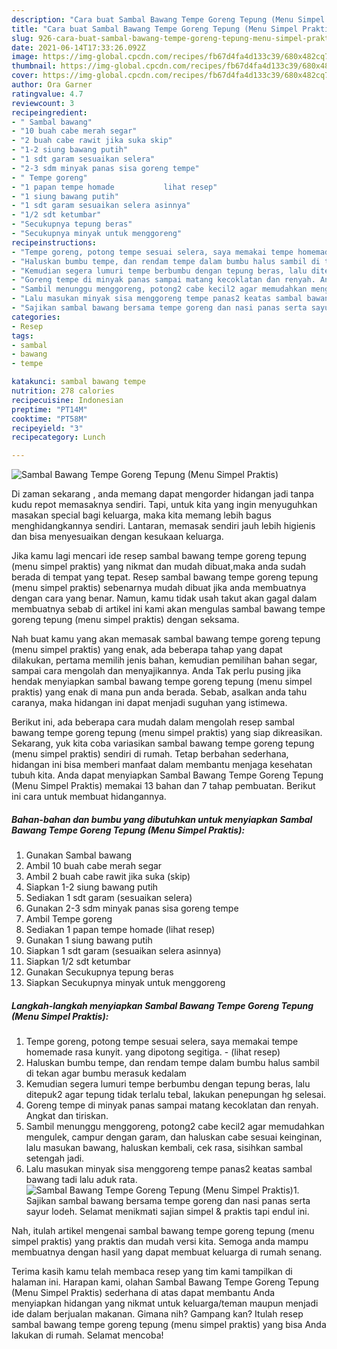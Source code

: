 ```yaml
---
description: "Cara buat Sambal Bawang Tempe Goreng Tepung (Menu Simpel Praktis) yang lezat Untuk Jualan"
title: "Cara buat Sambal Bawang Tempe Goreng Tepung (Menu Simpel Praktis) yang lezat Untuk Jualan"
slug: 926-cara-buat-sambal-bawang-tempe-goreng-tepung-menu-simpel-praktis-yang-lezat-untuk-jualan
date: 2021-06-14T17:33:26.092Z
image: https://img-global.cpcdn.com/recipes/fb67d4fa4d133c39/680x482cq70/sambal-bawang-tempe-goreng-tepung-menu-simpel-praktis-foto-resep-utama.jpg
thumbnail: https://img-global.cpcdn.com/recipes/fb67d4fa4d133c39/680x482cq70/sambal-bawang-tempe-goreng-tepung-menu-simpel-praktis-foto-resep-utama.jpg
cover: https://img-global.cpcdn.com/recipes/fb67d4fa4d133c39/680x482cq70/sambal-bawang-tempe-goreng-tepung-menu-simpel-praktis-foto-resep-utama.jpg
author: Ora Garner
ratingvalue: 4.7
reviewcount: 3
recipeingredient:
- " Sambal bawang"
- "10 buah cabe merah segar"
- "2 buah cabe rawit jika suka skip"
- "1-2 siung bawang putih"
- "1 sdt garam sesuaikan selera"
- "2-3 sdm minyak panas sisa goreng tempe"
- " Tempe goreng"
- "1 papan tempe homade           lihat resep"
- "1 siung bawang putih"
- "1 sdt garam sesuaikan selera asinnya"
- "1/2 sdt ketumbar"
- "Secukupnya tepung beras"
- "Secukupnya minyak untuk menggoreng"
recipeinstructions:
- "Tempe goreng, potong tempe sesuai selera, saya memakai tempe homemade rasa kunyit. yang dipotong segitiga.           (lihat resep)"
- "Haluskan bumbu tempe, dan rendam tempe dalam bumbu halus sambil di tekan agar bumbu merasuk kedalam"
- "Kemudian segera lumuri tempe berbumbu dengan tepung beras, lalu ditepuk2 agar tepung tidak terlalu tebal, lakukan penepungan hg selesai."
- "Goreng tempe di minyak panas sampai matang kecoklatan dan renyah. Angkat dan tiriskan."
- "Sambil menunggu menggoreng, potong2 cabe kecil2 agar memudahkan mengulek, campur dengan garam, dan haluskan cabe sesuai keinginan, lalu masukan bawang, haluskan kembali, cek rasa, sisihkan sambal setengah jadi."
- "Lalu masukan minyak sisa menggoreng tempe panas2 keatas sambal bawang tadi lalu aduk rata."
- "Sajikan sambal bawang bersama tempe goreng dan nasi panas serta sayur lodeh. Selamat menikmati sajian simpel &amp; praktis tapi endul ini."
categories:
- Resep
tags:
- sambal
- bawang
- tempe

katakunci: sambal bawang tempe 
nutrition: 278 calories
recipecuisine: Indonesian
preptime: "PT14M"
cooktime: "PT58M"
recipeyield: "3"
recipecategory: Lunch

---
```



![Sambal Bawang Tempe Goreng Tepung (Menu Simpel Praktis)](https://img-global.cpcdn.com/recipes/fb67d4fa4d133c39/680x482cq70/sambal-bawang-tempe-goreng-tepung-menu-simpel-praktis-foto-resep-utama.jpg)

Di zaman  sekarang , anda memang dapat mengorder hidangan jadi tanpa kudu repot memasaknya sendiri. Tapi, untuk kita yang ingin menyuguhkan masakan special bagi keluarga, maka kita memang lebih bagus menghidangkannya sendiri. Lantaran, memasak sendiri jauh lebih higienis dan bisa menyesuaikan dengan kesukaan keluarga.

Jika kamu lagi mencari ide resep sambal bawang tempe goreng tepung (menu simpel praktis) yang nikmat dan mudah dibuat,maka anda sudah berada di tempat yang tepat. Resep sambal bawang tempe goreng tepung (menu simpel praktis)  sebenarnya mudah dibuat jika anda membuatnya dengan cara yang benar. Namun, kamu tidak usah takut akan gagal dalam membuatnya 
sebab di artikel ini kami akan mengulas sambal bawang tempe goreng tepung (menu simpel praktis) dengan seksama.  



Nah buat kamu yang akan memasak sambal bawang tempe goreng tepung (menu simpel praktis) yang enak, ada beberapa tahap yang dapat dilakukan, pertama memilih jenis bahan, kemudian pemilihan bahan segar, sampai cara mengolah dan menyajikannya. Anda Tak perlu pusing jika hendak menyiapkan sambal bawang tempe goreng tepung (menu simpel praktis) yang enak di mana pun anda berada. Sebab, asalkan anda  tahu caranya, maka hidangan ini dapat menjadi suguhan yang istimewa.

Berikut ini, ada beberapa cara mudah dalam mengolah resep sambal bawang tempe goreng tepung (menu simpel praktis) yang siap dikreasikan. Sekarang, yuk kita coba variasikan sambal bawang tempe goreng tepung (menu simpel praktis) sendiri di rumah. Tetap berbahan sederhana, hidangan ini bisa memberi manfaat dalam membantu menjaga kesehatan tubuh kita. Anda dapat menyiapkan Sambal Bawang Tempe Goreng Tepung (Menu Simpel Praktis) memakai 13 bahan dan 7 tahap pembuatan. Berikut ini cara untuk membuat hidangannya.

<!--inarticleads1-->

##### Bahan-bahan dan bumbu yang dibutuhkan untuk menyiapkan Sambal Bawang Tempe Goreng Tepung (Menu Simpel Praktis):

1. Gunakan  Sambal bawang
1. Ambil 10 buah cabe merah segar
1. Ambil 2 buah cabe rawit jika suka (skip)
1. Siapkan 1-2 siung bawang putih
1. Sediakan 1 sdt garam (sesuaikan selera)
1. Gunakan 2-3 sdm minyak panas sisa goreng tempe
1. Ambil  Tempe goreng
1. Sediakan 1 papan tempe homade           (lihat resep)
1. Gunakan 1 siung bawang putih
1. Siapkan 1 sdt garam (sesuaikan selera asinnya)
1. Siapkan 1/2 sdt ketumbar
1. Gunakan Secukupnya tepung beras
1. Siapkan Secukupnya minyak untuk menggoreng




<!--inarticleads2-->

##### Langkah-langkah menyiapkan Sambal Bawang Tempe Goreng Tepung (Menu Simpel Praktis):

1. Tempe goreng, potong tempe sesuai selera, saya memakai tempe homemade rasa kunyit. yang dipotong segitiga. -           (lihat resep)
1. Haluskan bumbu tempe, dan rendam tempe dalam bumbu halus sambil di tekan agar bumbu merasuk kedalam
1. Kemudian segera lumuri tempe berbumbu dengan tepung beras, lalu ditepuk2 agar tepung tidak terlalu tebal, lakukan penepungan hg selesai.
1. Goreng tempe di minyak panas sampai matang kecoklatan dan renyah. Angkat dan tiriskan.
1. Sambil menunggu menggoreng, potong2 cabe kecil2 agar memudahkan mengulek, campur dengan garam, dan haluskan cabe sesuai keinginan, lalu masukan bawang, haluskan kembali, cek rasa, sisihkan sambal setengah jadi.
1. Lalu masukan minyak sisa menggoreng tempe panas2 keatas sambal bawang tadi lalu aduk rata.
<img src="//assets-global.cpcdn.com/assets/icons/button_play-2c75c40dde080a61004c1f40b05d8f140eaff45d7e9e6481dc71c63d2e7c4909.png" alt="Sambal Bawang Tempe Goreng Tepung (Menu Simpel Praktis)">1. Sajikan sambal bawang bersama tempe goreng dan nasi panas serta sayur lodeh. Selamat menikmati sajian simpel &amp; praktis tapi endul ini.




Nah, itulah artikel mengenai  sambal bawang tempe goreng tepung (menu simpel praktis)  yang praktis dan mudah versi kita. Semoga anda mampu membuatnya dengan hasil yang dapat membuat keluarga di rumah senang. 

Terima kasih kamu telah membaca resep yang tim kami tampilkan di halaman ini. Harapan kami, olahan  Sambal Bawang Tempe Goreng Tepung (Menu Simpel Praktis) sederhana di atas dapat membantu Anda menyiapkan hidangan yang nikmat untuk keluarga/teman maupun menjadi ide dalam berjualan makanan. Gimana nih? Gampang kan? Itulah resep sambal bawang tempe goreng tepung (menu simpel praktis) yang bisa Anda lakukan di rumah. Selamat mencoba!

